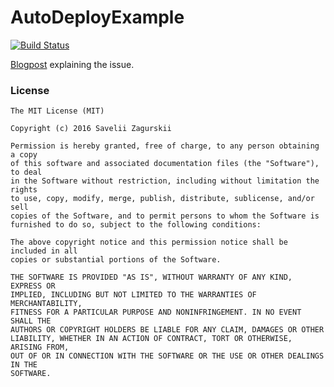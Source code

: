 AutoDeployExample
========
[![Build Status](https://travis-ci.org/zsavely/AutoDeployExample.svg?branch=master)](https://travis-ci.org/zsavely/AutoDeployExample)
   
[Blogpost](http://szagurskii.com/blog/how-to-deploy-apk-to-github-releases-with-travis-ci/) explaining the issue.

### License

    The MIT License (MIT)

    Copyright (c) 2016 Savelii Zagurskii

    Permission is hereby granted, free of charge, to any person obtaining a copy
    of this software and associated documentation files (the "Software"), to deal
    in the Software without restriction, including without limitation the rights
    to use, copy, modify, merge, publish, distribute, sublicense, and/or sell
    copies of the Software, and to permit persons to whom the Software is
    furnished to do so, subject to the following conditions:

    The above copyright notice and this permission notice shall be included in all
    copies or substantial portions of the Software.

    THE SOFTWARE IS PROVIDED "AS IS", WITHOUT WARRANTY OF ANY KIND, EXPRESS OR
    IMPLIED, INCLUDING BUT NOT LIMITED TO THE WARRANTIES OF MERCHANTABILITY,
    FITNESS FOR A PARTICULAR PURPOSE AND NONINFRINGEMENT. IN NO EVENT SHALL THE
    AUTHORS OR COPYRIGHT HOLDERS BE LIABLE FOR ANY CLAIM, DAMAGES OR OTHER
    LIABILITY, WHETHER IN AN ACTION OF CONTRACT, TORT OR OTHERWISE, ARISING FROM,
    OUT OF OR IN CONNECTION WITH THE SOFTWARE OR THE USE OR OTHER DEALINGS IN THE
    SOFTWARE.

